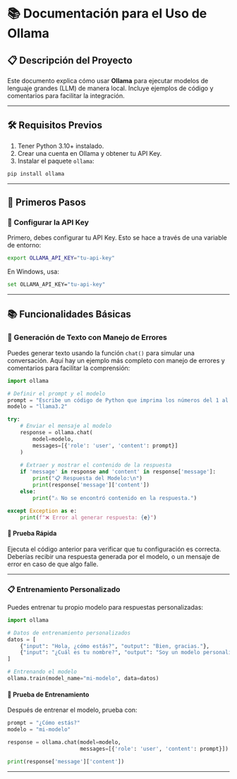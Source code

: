 # 📚 Documentación para el Uso de Ollama

## 📋 Descripción del Proyecto

Este documento explica cómo usar **Ollama** para ejecutar modelos de lenguaje grandes (LLM) de manera local. Incluye ejemplos de código y comentarios para facilitar la integración.

---

## 🛠️ Requisitos Previos

1. Tener Python 3.10+ instalado.
2. Crear una cuenta en Ollama y obtener tu API Key.
3. Instalar el paquete `ollama`:

```bash
pip install ollama
```

---

## 🚀 Primeros Pasos

### 🔑 Configurar la API Key

Primero, debes configurar tu API Key. Esto se hace a través de una variable de entorno:

```bash
export OLLAMA_API_KEY="tu-api-key"
```

En Windows, usa:

```bash
set OLLAMA_API_KEY="tu-api-key"
```

---

## 📚 Funcionalidades Básicas

### 📝 Generación de Texto con Manejo de Errores

Puedes generar texto usando la función `chat()` para simular una conversación. Aquí hay un ejemplo más completo con manejo de errores y comentarios para facilitar la comprensión:

```python
import ollama

# Definir el prompt y el modelo
prompt = "Escribe un código de Python que imprima los números del 1 al 100 en una función."
modelo = "llama3.2"

try:
    # Enviar el mensaje al modelo
    response = ollama.chat(
        model=modelo,
        messages=[{'role': 'user', 'content': prompt}]
    )
    
    # Extraer y mostrar el contenido de la respuesta
    if 'message' in response and 'content' in response['message']:
        print("📋 Respuesta del Modelo:\n")
        print(response['message']['content'])
    else:
        print("⚠️ No se encontró contenido en la respuesta.")

except Exception as e:
    print(f"❌ Error al generar respuesta: {e}")
```

#### 🧪 Prueba Rápida

Ejecuta el código anterior para verificar que tu configuración es correcta. Deberías recibir una respuesta generada por el modelo, o un mensaje de error en caso de que algo falle.

---

### 📋 Entrenamiento Personalizado

Puedes entrenar tu propio modelo para respuestas personalizadas:

```python
import ollama

# Datos de entrenamiento personalizados
datos = [
    {"input": "Hola, ¿cómo estás?", "output": "Bien, gracias."},
    {"input": "¿Cuál es tu nombre?", "output": "Soy un modelo personalizado."}
]

# Entrenando el modelo
ollama.train(model_name="mi-modelo", data=datos)
```

#### 🧪 Prueba de Entrenamiento

Después de entrenar el modelo, prueba con:

```python
prompt = "¿Cómo estás?"
modelo = "mi-modelo"

response = ollama.chat(model=modelo,
                       messages=[{'role': 'user', 'content': prompt}])

print(response['message']['content'])
```

---


